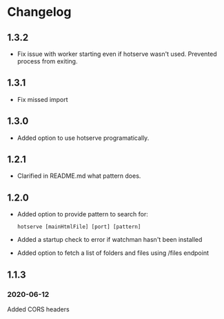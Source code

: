 # Changelog

## 1.3.2

- Fix issue with worker starting even if hotserve wasn't used. Prevented process from exiting.

## 1.3.1

- Fix missed import

## 1.3.0

- Added option to use hotserve programatically.

## 1.2.1

- Clarified in README.md what pattern does.

## 1.2.0

- Added option to provide pattern to search for:

  ```
  hotserve [mainHtmlFile] [port] [pattern]
  ```

- Added a startup check to error if watchman hasn't been installed
- Added option to fetch a list of folders and files using /files endpoint

## 1.1.3

### 2020-06-12

Added CORS headers
